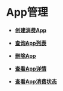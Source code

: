 # App管理<a name="topic_300000001"></a>

 

-   **[创建消费App](创建消费App.md)**  

-   **[查询App列表](查询App列表.md)**  

-   **[删除App](删除App.md)**  

-   **[查看App详情](查看App详情.md)**  

-   **[查看App消费状态](查看App消费状态.md)**  


